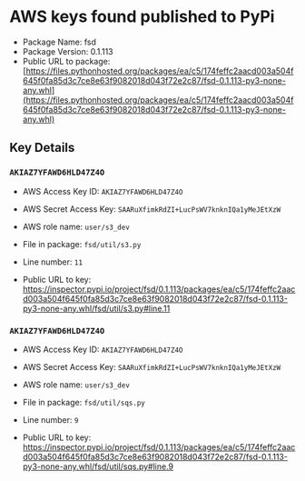 # AWS keys found published to PyPi

* Package Name: fsd
* Package Version: 0.1.113
* Public URL to package: [https://files.pythonhosted.org/packages/ea/c5/174feffc2aacd003a504f645f0fa85d3c7ce8e63f9082018d043f72e2c87/fsd-0.1.113-py3-none-any.whl](https://files.pythonhosted.org/packages/ea/c5/174feffc2aacd003a504f645f0fa85d3c7ce8e63f9082018d043f72e2c87/fsd-0.1.113-py3-none-any.whl)

## Key Details

### `AKIAZ7YFAWD6HLD47Z4O`

* AWS Access Key ID: `AKIAZ7YFAWD6HLD47Z4O`
* AWS Secret Access Key: `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` 
* AWS role name: `user/s3_dev`
* File in package: `fsd/util/s3.py`
* Line number: `11`

* Public URL to key: https://inspector.pypi.io/project/fsd/0.1.113/packages/ea/c5/174feffc2aacd003a504f645f0fa85d3c7ce8e63f9082018d043f72e2c87/fsd-0.1.113-py3-none-any.whl/fsd/util/s3.py#line.11



### `AKIAZ7YFAWD6HLD47Z4O`

* AWS Access Key ID: `AKIAZ7YFAWD6HLD47Z4O`
* AWS Secret Access Key: `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` 
* AWS role name: `user/s3_dev`
* File in package: `fsd/util/sqs.py`
* Line number: `9`

* Public URL to key: https://inspector.pypi.io/project/fsd/0.1.113/packages/ea/c5/174feffc2aacd003a504f645f0fa85d3c7ce8e63f9082018d043f72e2c87/fsd-0.1.113-py3-none-any.whl/fsd/util/sqs.py#line.9


